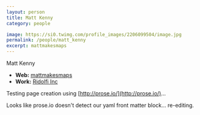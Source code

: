 ```yaml
---
layout: person
title: Matt Kenny
category: people

image: https://si0.twimg.com/profile_images/2206099504/image.jpg
permalink: /people/matt_kenny
excerpt: mattmakesmaps
---
```


Matt Kenny

* **Web:** [mattmakesmaps](http://mattmakesmaps.com)
* **Work:** [Ridolfi Inc](http://www.ridolfi.com)

Testing page creation using [http://prose.io/](http://prose.io/)...

Looks like prose.io doesn't detect our yaml front matter block... re-editing.